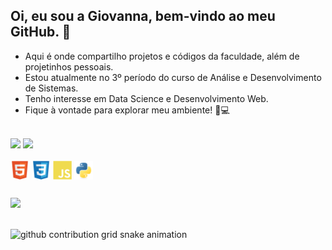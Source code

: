 ## Oi, eu sou a Giovanna, bem-vindo ao meu GitHub. 🩷
- Aqui é onde compartilho projetos e códigos da faculdade, além de projetinhos pessoais.
- Estou atualmente no 3º período do curso de Análise e Desenvolvimento de Sistemas.
- Tenho interesse em Data Science e Desenvolvimento Web.
- Fique à vontade para explorar meu ambiente! 🥰💻

<br>
 <div>
   <img height="180em" src="https://github-readme-stats.vercel.app/api?username=ginaxim&show_icons=true&theme=dracula&include_all_commits=true&count_private=true"/>
  <img height="180em" src="https://github-readme-stats.vercel.app/api/top-langs/?username=ginaxim&layout=compact&langs_count=16&theme=dracula"/>
</div>
<br>
<div>
  <img align="center" alt="gina-HTML" height="30" width="30" src="https://raw.githubusercontent.com/devicons/devicon/master/icons/html5/html5-original.svg">
  <img align="center" alt="gina-CSS" height="30" width="30" src="https://raw.githubusercontent.com/devicons/devicon/master/icons/css3/css3-original.svg">
 <img align="center" alt="Rafa-Js" height="30" width="30" src="https://raw.githubusercontent.com/devicons/devicon/master/icons/javascript/javascript-plain.svg">
 <img align="center" alt="Rafa-Python" height="30" width="30" src="https://raw.githubusercontent.com/devicons/devicon/master/icons/python/python-original.svg">
</div>

##
<div>
 <a href="https://www.linkedin.com/in/giovanna-ximenes-maggessi-sousa-aab744303/?trk=opento_sprofile_topcard" target="_blank"><img src="https://img.shields.io/badge/-LinkedIn-%230077B5?style=for-the-badge&logo=linkedin&logoColor=white" target="_blank"></a> 
</div>

##
<picture align="center">
  <source media="(prefers-color-scheme: dark)" srcset="https://raw.githubusercontent.com/mari4souza/ginaxim/output/github-contribution-grid-snake-dark.svg">
  <source media="(prefers-color-scheme: light)" srcset="https://raw.githubusercontent.com/ginaxim/ginaxim/output/github-contribution-grid-snake-dark.svg">
  <img align="center" alt="github contribution grid snake animation" src="https://raw.githubusercontent.com/mari4souza/ginaxim/output/github-contribution-grid-snake.svg">
</picture>

